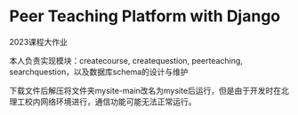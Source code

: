 # Peer Teaching Platform with Django

2023课程大作业

本人负责实现模块：createcourse, createquestion, peerteaching, searchquestion，以及数据库schema的设计与维护

下载文件后解压将文件夹mysite-main改名为mysite后运行，但是由于开发时在北理工校内网络环境进行，通信功能可能无法正常运行。
